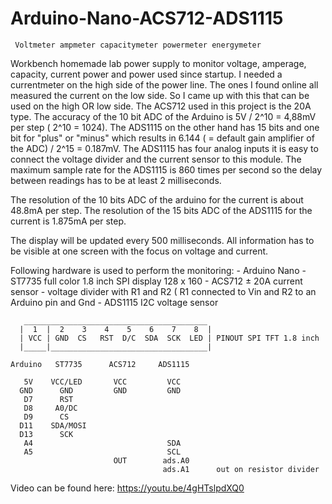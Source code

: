 # Arduino-Nano-ACS712-ADS1115

     Voltmeter ampmeter capacitymeter powermeter energymeter

   Workbench homemade lab power supply to monitor voltage, amperage, capacity, current power
   and power used since startup.
   I needed a currentmeter on the high side of the power line. The ones I found online
   all measured the current on the low side. So I came up with this that can be used on the
   high OR low side. The ACS712 used in this project is the 20A type.
   The accuracy of the 10 bit ADC of the Arduino is 5V / 2^10 = 4,88mV per step ( 2^10 = 1024).
   The ADS1115 on the other hand has 15 bits and one bit for "plus" or "minus" which results 
   in 6.144 ( = default gain amplifier of the ADC) / 2^15 = 0.187mV. The ADS1115 has four 
   analog inputs it is easy to connect the voltage divider and the current sensor to this 
   module. The maximum sample rate for the ADS1115 is 860 times per second so the delay 
   between readings has to be at least 2 milliseconds.

   The resolution of the 10 bits ADC of the arduino for the current is about 48.8mA per step.
   The resolution of the 15 bits ADC of the ADS1115 for the current is 1.875mA per step.

   The display will be updated every 500 milliseconds.
   All information has to be visible at one screen with the focus on voltage and current.

   Following hardware is used to perform the monitoring:
      - Arduino Nano
      - ST7735 full color 1.8 inch SPI display 128 x 160
      - ACS712 ± 20A current sensor
      - voltage divider with R1 and R2 ( R1 connected to Vin and R2 to an Arduino pin and Gnd
      - ADS1115 I2C voltage sensor

       _________________________________________
      |  1  |  2    3    4    5    6    7    8  |
      | VCC | GND  CS   RST  D/C  SDA  SCK  LED | PINOUT SPI TFT 1.8 inch
      |_____|___________________________________|

    Arduino   ST7735      ACS712     ADS1115

       5V    VCC/LED       VCC         VCC  
      GND      GND         GND         GND  
       D7      RST
       D8     A0/DC
       D9      CS
      D11    SDA/MOSI
      D13      SCK
       A4                              SDA
       A5                              SCL
                           OUT        ads.A0
                                      ads.A1      out on resistor divider


Video can be found here: https://youtu.be/4gHTslpdXQ0
